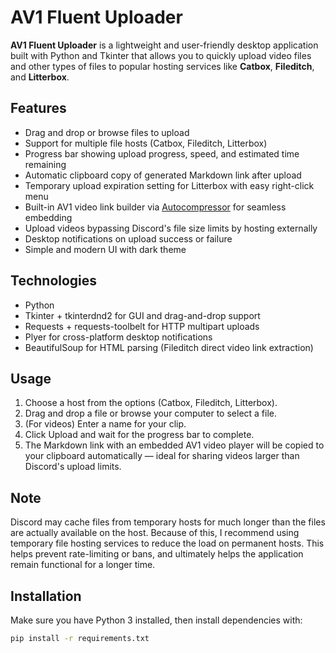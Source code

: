 # AV1 Fluent Uploader

**AV1 Fluent Uploader** is a lightweight and user-friendly desktop application built with Python and Tkinter that allows you to quickly upload video files and other types of files to popular hosting services like **Catbox**, **Fileditch**, and **Litterbox**.

## Features

- Drag and drop or browse files to upload  
- Support for multiple file hosts (Catbox, Fileditch, Litterbox)  
- Progress bar showing upload progress, speed, and estimated time remaining  
- Automatic clipboard copy of generated Markdown link after upload  
- Temporary upload expiration setting for Litterbox with easy right-click menu  
- Built-in AV1 video link builder via [Autocompressor](https://autocompressor.net/av1) for seamless embedding  
- Upload videos bypassing Discord's file size limits by hosting externally  
- Desktop notifications on upload success or failure  
- Simple and modern UI with dark theme  

## Technologies

- Python
- Tkinter + tkinterdnd2 for GUI and drag-and-drop support  
- Requests + requests-toolbelt for HTTP multipart uploads  
- Plyer for cross-platform desktop notifications  
- BeautifulSoup for HTML parsing (Fileditch direct video link extraction)  

## Usage

1. Choose a host from the options (Catbox, Fileditch, Litterbox).  
2. Drag and drop a file or browse your computer to select a file.  
3. (For videos) Enter a name for your clip.  
4. Click Upload and wait for the progress bar to complete.  
5. The Markdown link with an embedded AV1 video player will be copied to your clipboard automatically — ideal for sharing videos larger than Discord's upload limits.  

## Note

Discord may cache files from temporary hosts for much longer than the files are actually available on the host. Because of this, I recommend using temporary file hosting services to reduce the load on permanent hosts. This helps prevent rate-limiting or bans, and ultimately helps the application remain functional for a longer time.

## Installation

Make sure you have Python 3 installed, then install dependencies with:

```bash
pip install -r requirements.txt
